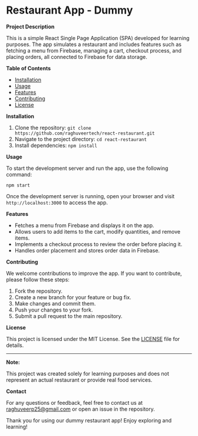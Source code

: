 # Restaurant App - Dummy

**Project Description**

This is a simple React Single Page Application (SPA) developed for learning purposes. The app simulates a restaurant and includes features such as fetching a menu from Firebase, managing a cart, checkout process, and placing orders, all connected to Firebase for data storage.

**Table of Contents**

- [Installation](#installation)
- [Usage](#usage)
- [Features](#features)
- [Contributing](#contributing)
- [License](#license)

**Installation**

1. Clone the repository: `git clone https://github.com/raghuveertech/react-restaurant.git`
2. Navigate to the project directory: `cd react-restaurant`
3. Install dependencies: `npm install`

**Usage**

To start the development server and run the app, use the following command:

```
npm start
```

Once the development server is running, open your browser and visit `http://localhost:3000` to access the app.

**Features**

- Fetches a menu from Firebase and displays it on the app.
- Allows users to add items to the cart, modify quantities, and remove items.
- Implements a checkout process to review the order before placing it.
- Handles order placement and stores order data in Firebase.

**Contributing**

We welcome contributions to improve the app. If you want to contribute, please follow these steps:

1. Fork the repository.
2. Create a new branch for your feature or bug fix.
3. Make changes and commit them.
4. Push your changes to your fork.
5. Submit a pull request to the main repository.

**License**

This project is licensed under the MIT License. See the [LICENSE](LICENSE) file for details.

---

**Note:**

This project was created solely for learning purposes and does not represent an actual restaurant or provide real food services.

**Contact**

For any questions or feedback, feel free to contact us at raghuveerp25@gmail.com or open an issue in the repository.

Thank you for using our dummy restaurant app! Enjoy exploring and learning!
